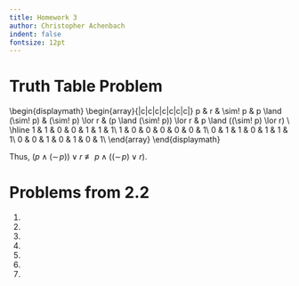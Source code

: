 ```yaml
---
title: Homework 3
author: Christopher Achenbach
indent: false
fontsize: 12pt
---
```


# Truth Table Problem

\begin{displaymath}
\begin{array}{|c|c|c|c|c|c|c|}
p & r & \sim\! p 
& p \land (\sim\! p)
& (\sim\! p) \lor r 
& (p \land (\sim\! p)) \lor r
& p \land ((\sim\! p) \lor r) \\
\hline
1 & 1 & 0 & 0 & 1 & 1 & 1\\
1 & 0 & 0 & 0 & 0 & 0 & 1\\
0 & 1 & 1 & 0 & 1 & 1 & 1\\
0 & 0 & 1 & 0 & 1 & 0 & 1\\
\end{array}
\end{displaymath}

Thus, $(p \land (\sim\! p)) \lor r  \  \not\equiv  \  p \land ((\sim\! p) \lor r)$.

# Problems from 2.2

1.
2.
3.
8.
9.
10.
14.